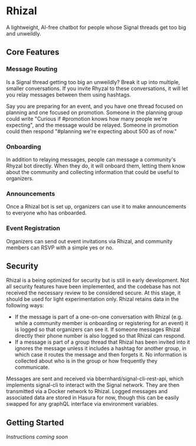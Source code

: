 # Rhizal
A lightweight, AI-free chatbot for people whose Signal threads get too big and unweildly.

## Core Features
### Message Routing
Is a Signal thread getting too big an unweildly? Break it up into multiple, smaller conversations. If you invite Rhyzal to these conversations, it will let you relay messages between them using hashtags. 

Say you are preparing for an event, and you have one thread focused on planning and one focused on promotion. Someone in the planning group could write "Curious if #promotion knows how many people we're expecting", and the message would be relayed. Someone in promotion could then respond "#planning we're expecting about 500 as of now."

### Onboarding
In addition to relaying messages, people can message a community's Rhyzal bot directly. When they do, it will onboard them, letting them know about the community and collecting information that could be useful to organizers.

### Announcements
Once a Rhizal bot is set up, organizers can use it to make announcements to everyone who has onboarded.

### Event Registration
Organizers can send out event invitations via Rhizal, and community members can RSVP with a simple yes or no.

## Security
Rhizal is a being optimized for security but is still in early development. Not all security features have been implemented, and the codebase has not received the necessary review to be considered secure. At this stage, it should be used for light experimentation only. Rhizal retains data in the following ways:

* If the message is part of a one-on-one conversation with Rhizal (e.g. while a community member is onboarding or registering for an event) it is logged so that organizers can see it. If someone messages Rhizal directly their phone number is also logged so that Rhizal can respond.
* If a message is part of a group thread that Rhizal has been invited into it ignores the message unless it includes a hashtag for another group, in which case it routes the message and then forgets it. No information is collected about who is in the group or how frequently they communicate.

Messages are sent and received via bbernhard/signal-cli-rest-api, which implements signal-cli to interact with the Signal network. They are then transmitted via a Docker network to Rhizal. Logged messages and associated data are stored in Hasura for now, though this can be easily swapped for any graphQL interface via environment variables.


## Getting Started

_Instructions coming soon_